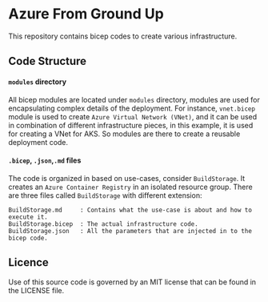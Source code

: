 # Azure From Ground Up
This repository contains bicep codes to create various infrastructure.

## Code Structure
#### `modules` directory
All bicep modules are located under `modules` directory, modules are used for encapsulating complex details of the deployment. For instance, `vnet.bicep` module is used to create `Azure Virtual Network (VNet)`, and it can be used in combination of different infrastructure pieces, in this example, it is used for creating a VNet for AKS. So modules are there to create a reusable deployment code.


#### `.bicep`, `.json`,`.md` files
The code is organized in based on use-cases, consider `BuildStorage`. It creates an `Azure Container Registry` in an isolated resource group. There are three files called `BuildStorage` with different extension:

```
BuildStorage.md     : Contains what the use-case is about and how to execute it. 
BuildStorage.bicep  : The actual infrastructure code.
BuildStorage.json   : All the parameters that are injected in to the bicep code.
```


## Licence
Use of this source code is governed by an MIT license that can be found in the LICENSE file.
